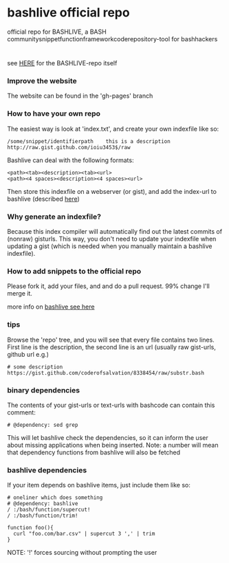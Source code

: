 bashlive official repo
======================
official repo for BASHLIVE, a BASH communitysnippetfunctionframeworkcoderepository-tool for bashhackers

<img alt="" src="http://2webapp.com/bashlive/bashlive.png" style="height:0.8em"/>

see [HERE](https://github.com/coderofsalvation/bashlive) for the BASHLIVE-repo itself

### Improve the website 

The website can be found in the 'gh-pages' branch

### How to have your own repo 

The easiest way is look at 'index.txt', and create your own indexfile like so:

    /some/snippet/identifierpath    this is a description    http://raw.gist.github.com/ioiu3453$/raw

Bashlive can deal with the following formats:

    <path><tab><description><tab><url>
    <path><4 spaces><description><4 spaces><url>

Then store this indexfile on a webserver (or gist), and add the index-url to bashlive (described [here](http://bashlive.com/features.html#Privatecompletionrepos))

### Why generate an indexfile?

Because this index compiler will automatically find out the latest commits of (nonraw) gisturls.
This way, you don't need to update your indexfile when updating a gist (which is needed when you manually maintain a bashlive indexfile).

### How to add snippets to the official repo

Please fork it, add your files, and and do a pull request.
99% change I'll merge it.

more info on [bashlive see here](http://2webapp.com/bashlive)

### tips 
Browse the 'repo' tree, and you will see that every file contains two lines.
First line is the description, the second line is an url (usually raw gist-urls, github url e.g.)

    # some description
    https://gist.github.com/coderofsalvation/8338454/raw/substr.bash

### binary dependencies 
The contents of your gist-urls or text-urls with bashcode can contain this comment:

    # @dependency: sed grep

This will let bashlive check the dependencies, so it can inform the user about missing applications when being inserted.
Note: a number will mean that dependency functions from bashlive will also be fetched

### bashlive dependencies

If your item depends on bashlive items, just include them like so:

    # oneliner which does something 
    # @dependency: bashlive
    / :/bash/function/supercut!
    / :/bash/function/trim! 

    function foo(){
      curl "foo.com/bar.csv" | supercut 3 ',' | trim 
    }

NOTE: '!' forces sourcing without prompting the user
